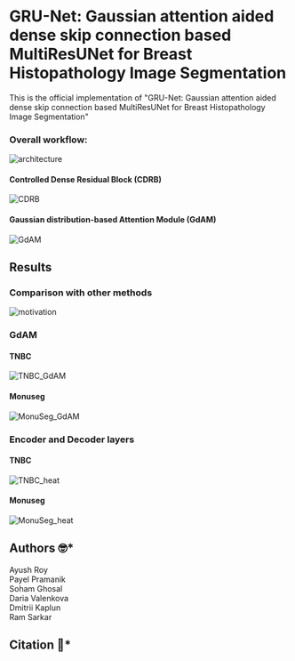 # GRU-Net: Gaussian attention aided dense skip connection based MultiResUNet for Breast Histopathology Image Segmentation
This is the official implementation  of "GRU-Net: Gaussian attention aided dense skip connection based MultiResUNet for Breast Histopathology Image Segmentation" 

### Overall workflow:
![architecture](https://github.com/AyushRoy2001/GRU-Net/assets/94052139/63f5e08d-24ea-4516-a849-fb7204d2a954)

#### Controlled Dense Residual Block (CDRB)
![CDRB](https://github.com/AyushRoy2001/GRU-Net/assets/94052139/65c685a1-cc59-421e-ac22-39c212d50e94)

#### Gaussian distribution-based Attention Module (GdAM)
![GdAM](https://github.com/AyushRoy2001/GRU-Net/assets/94052139/3d4aa5b4-91c5-4896-82f7-47679ffdf2a9)

## Results
### Comparison with other methods
![motivation](https://github.com/AyushRoy2001/GRU-Net/assets/94052139/c40a57af-e736-4832-9b25-ccd5a3b3008f)

### GdAM 
#### TNBC
![TNBC_GdAM](https://github.com/AyushRoy2001/GRU-Net/assets/94052139/48bbe33c-7289-4436-925f-a9cd9e31ab14)

#### Monuseg
![MonuSeg_GdAM](https://github.com/AyushRoy2001/GRU-Net/assets/94052139/5c9e2349-235d-4872-8fd7-a5ce8e135428)

### Encoder and Decoder layers
#### TNBC
![TNBC_heat](https://github.com/AyushRoy2001/GRU-Net/assets/94052139/e5c62da4-e80b-4c30-a168-4f70bf0e5065)

#### Monuseg
![MonuSeg_heat](https://github.com/AyushRoy2001/GRU-Net/assets/94052139/1858d278-b8db-4970-bf2c-9e283aae5d18)

## Authors :nerd_face:*
Ayush Roy<br/>
Payel Pramanik<br/>
Soham Ghosal<br/>
Daria Valenkova<br/>
Dmitrii Kaplun<br/>
Ram Sarkar<br/>

## Citation :thinking:*
